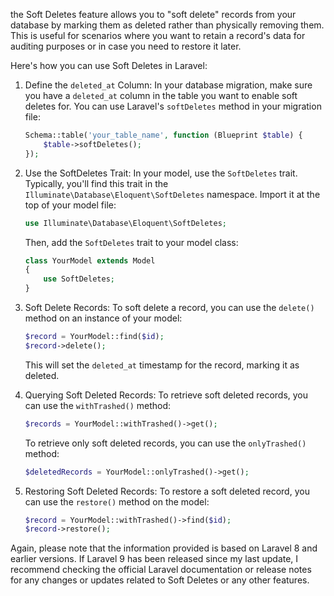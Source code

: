the Soft Deletes feature allows you to "soft delete" records from your database by marking them as deleted rather than
physically removing them. This is useful for scenarios where you want to retain a record's data for auditing purposes or
in case you need to restore it later.

Here's how you can use Soft Deletes in Laravel:

1. Define the `deleted_at` Column:
   In your database migration, make sure you have a `deleted_at` column in the table you want to enable soft deletes
   for. You can use Laravel's `softDeletes` method in your migration file:

   ```php
   Schema::table('your_table_name', function (Blueprint $table) {
       $table->softDeletes();
   });
   ```

2. Use the SoftDeletes Trait:
   In your model, use the `SoftDeletes` trait. Typically, you'll find this trait in
   the `Illuminate\Database\Eloquent\SoftDeletes` namespace. Import it at the top of your model file:

   ```php
   use Illuminate\Database\Eloquent\SoftDeletes;
   ```

   Then, add the `SoftDeletes` trait to your model class:

   ```php
   class YourModel extends Model
   {
       use SoftDeletes;
   }
   ```

3. Soft Delete Records:
   To soft delete a record, you can use the `delete()` method on an instance of your model:

   ```php
   $record = YourModel::find($id);
   $record->delete();
   ```

   This will set the `deleted_at` timestamp for the record, marking it as deleted.

4. Querying Soft Deleted Records:
   To retrieve soft deleted records, you can use the `withTrashed()` method:

   ```php
   $records = YourModel::withTrashed()->get();
   ```

   To retrieve only soft deleted records, you can use the `onlyTrashed()` method:

   ```php
   $deletedRecords = YourModel::onlyTrashed()->get();
   ```

5. Restoring Soft Deleted Records:
   To restore a soft deleted record, you can use the `restore()` method on the model:

   ```php
   $record = YourModel::withTrashed()->find($id);
   $record->restore();
   ```

Again, please note that the information provided is based on Laravel 8 and earlier versions. If Laravel 9 has been
released since my last update, I recommend checking the official Laravel documentation or release notes for any changes
or updates related to Soft Deletes or any other features.
